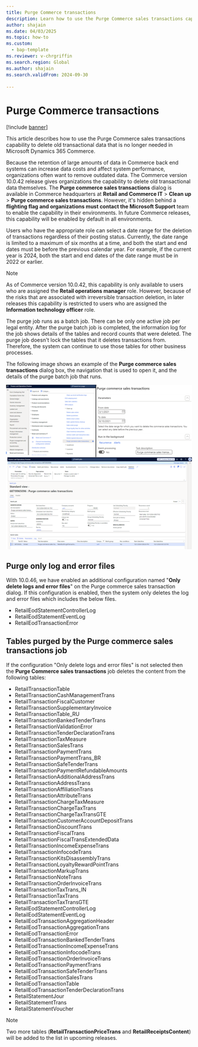 ```yaml
---
title: Purge Commerce transactions
description: Learn how to use the Purge Commerce sales transactions capability to delete old transactional data that's no longer needed in Microsoft Dynamics 365 Commerce.
author: shajain
ms.date: 04/03/2025
ms.topic: how-to
ms.custom: 
  - bap-template
ms.reviewer: v-chrgriffin
ms.search.region: Global
ms.author: shajain
ms.search.validFrom: 2024-09-30

---
```


# Purge Commerce transactions

[!include [banner](../includes/banner.md)]

This article describes how to use the Purge Commerce sales transactions capability to delete old transactional data that is no longer needed in Microsoft Dynamics 365 Commerce.

Because the retention of large amounts of data in Commerce back end systems can increase data costs and affect system performance, organizations often want to remove outdated data. The Commerce version 10.0.42 release gives organizations the capability to delete old transactional data themselves. The **Purge commerce sales transactions** dialog is available in Commerce headquarters at **Retail and Commerce IT** \> **Clean up** \> **Purge commerce sales transactions**. However, it's hidden behind a **flighting flag and organizations must contact the Microsoft Support** team to enable the capability in their environments. In future Commerce releases, this capability will be enabled by default in all environments.

Users who have the appropriate role can select a date range for the deletion of transactions regardless of their posting status. Currently, the date range is limited to a maximum of six months at a time, and both the start and end dates must be before the previous calendar year. For example, if the current year is 2024, both the start and end dates of the date range must be in 2022 or earlier.

> [!NOTE]
> As of Commerce version 10.0.42, this capability is only available to users who are assigned the **Retail operations manager** role. However, because of the risks that are associated with irreversible transaction deletion, in later releases this capability is restricted to users who are assigned the **Information technology officer** role.

The purge job runs as a batch job. There can be only one active job per legal entity. After the purge batch job is completed, the information log for the job shows details of the tables and record counts that were deleted. The purge job doesn't lock the tables that it deletes transactions from. Therefore, the system can continue to use those tables for other business processes.

The following image shows an example of the **Purge commerce sales transactions** dialog box, the navigation that is used to open it, and the details of the purge batch job that runs.

![Screenshot that shows the Purge commerce transactions dialog box, the navigation to it, and the details of the purge batch job.](media/Purge_commerce_transactions_1.png)

## Purge only log and error files
With 10.0.46, we have enabled an additional configuration named "**Only delete logs and error files**" on the Purge commerce sales transaction dialog. If this configuration is enabled, then the system only deletes the log and error files which includes the below files. 

- RetailEodStatementControllerLog
- RetailEodStatementEventLog
- RetailEodTransactionError

## Tables purged by the Purge commerce sales transactions job
If the configuration "Only delete logs and error files" is not selected then the **Purge Commerce sales transactions** job deletes the content from the following tables:

- RetailTransactionTable
- RetailTransactionCashManagementTrans
- RetailTransactionFiscalCustomer
- RetailTransactionSupplementaryInvoice
- RetailTransactionTable_RU
- RetailTransactionBankedTenderTrans
- RetailTransactionValidationError
- RetailTransactionTenderDeclarationTrans
- RetailTransactionTaxMeasure
- RetailTransactionSalesTrans
- RetailTransactionPaymentTrans
- RetailTransactionPaymentTrans_BR
- RetailTransactionSafeTenderTrans
- RetailTransactionPaymentRefundableAmounts
- RetailTransactionAdditionalAddressTrans
- RetailTransactionAddressTrans
- RetailTransactionAffiliationTrans
- RetailTransactionAttributeTrans
- RetailTransactionChargeTaxMeasure
- RetailTransactionChargeTaxTrans
- RetailTransactionChargeTaxTransGTE
- RetailTransactionCustomerAccountDepositTrans
- RetailTransactionDiscountTrans
- RetailTransactionFiscalTrans
- RetailTransactionFiscalTransExtendedData
- RetailTransactionIncomeExpenseTrans
- RetailTransactionInfocodeTrans
- RetailTransactionKitsDisassemblyTrans
- RetailTransactionLoyaltyRewardPointTrans
- RetailTransactionMarkupTrans
- RetailTransactionNoteTrans
- RetailTransactionOrderInvoiceTrans
- RetailTransactionTaxTrans_IN
- RetailTransactionTaxTrans
- RetailTransactionTaxTransGTE
- RetailEodStatementControllerLog
- RetailEodStatementEventLog
- RetailEodTransactionAggregationHeader
- RetailEodTransactionAggregationTrans
- RetailEodTransactionError
- RetailEodTransactionBankedTenderTrans
- RetailEodTransactionIncomeExpenseTrans
- RetailEodTransactionInfocodeTrans
- RetailEodTransactionOrderInvoiceTrans
- RetailEodTransactionPaymentTrans
- RetailEodTransactionSafeTenderTrans
- RetailEodTransactionSalesTrans
- RetailEodTransactionTable
- RetailEodTransactionTenderDeclarationTrans
- RetailStatementJour
- RetailStatementTrans
- RetailStatementVoucher

> [!NOTE]
> Two more tables (**RetailTransactionPriceTrans** and **RetailReceiptsContent**) will be added to the list in upcoming releases.

